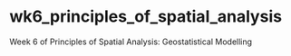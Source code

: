 # wk6_principles_of_spatial_analysis
Week 6 of Principles of Spatial Analysis: Geostatistical Modelling
